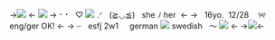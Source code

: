 ->![](https://files.catbox.moe/ot2f0r.png) <-
![](https://media.discordapp.net/attachments/1096639589852123136/1216527779986804857/IMG_3472.gif?ex=6600b6c8&is=65ee41c8&hm=8cba233298916e5a879bd8efb5937dd8343a1e1195e1147b3b639d1429a45db0&)
-> ⠂⠂ ‎ ♡ ![](https://autism.crd.co/assets/images/gallery02/7c1f5b0d_original.gif?v=69d6a439) .ᐟ ‎ ‎ (≧◡≦) ‎ ‎ she ﾉ her ‎  <-
 -> ‎ ‎ 16yo. ‎ 12/28 ‎ ‎ ‎ ୨୧ ‎ ‎ eng/ger OK! <-
-> ┄ ‎ ‎ esfj 2w1 ‎ ‎   ‎ ‎ german ![](https://autism.crd.co/assets/images/gallery04/19cae0f1_original.jpg?v=69d6a439) swedish ‎ ‎ 〜 ![](https://gifcity.carrd.co/assets/images/gallery92/c5f3c8a5.gif?v=26dffab5) <-
->![](https://files.catbox.moe/v3xb2z.png)<-